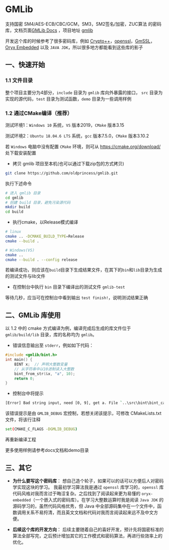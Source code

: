 ﻿# GMLib

支持国密 SM4/AES-ECB/CBC/GCM，SM3，SM2签名/加密，ZUC算法 的密码库，文档页面[GMLib Docs](https://oldprincess.github.io/gmlib/) ，项目地址 [gmlib](https://github.com/oldprincess/gmlib/)

开发这个库的时候参考了很多密码库，例如 [Crypto++](https://github.com/weidai11/cryptopp)，[openssl](https://github.com/openssl/openssl)，[GmSSL](https://github.com/guanzhi/GmSSL)，[Oryx Embedded](https://www.oryx-embedded.com/doc/) 以及 `JAVA JDK`，所以很多地方都能看到这些库的影子

## 一、快速开始

### 1.1 文件目录

整个项目主要分为4部分，`include` 目录为 `gmlib` 库向外暴露的接口， `src` 目录为实现的源代码，`test` 目录为测试函数，`demo` 目录为一些调用样例

### 1.2 通过CMake编译（推荐）

测试环境1：`Windows 10` 系统，`VS` 版本2019，`CMake` 版本3.15

测试环境2：`Ubuntu 18.04.6 LTS` 系统，`gcc` 版本7.5.0，`CMake` 版本3.10.2

若 `Windows` 电脑中没有配置 `CMake` 环境，则可从 https://cmake.org/download/ 处下载安装配置

* 拷贝 gmlib 项目至本机(也可以通过下载zip包的方式拷贝)

```bash
git clone https://github.com/oldprincess/gmlib.git
```

执行下述命令

```bash
# 进入 gmlib 目录
cd gmlib
# 创建 build 目录，避免污染源代码
mkdir build
cd build
```

* 执行cmake，以Release模式编译

```bash
# linux
cmake .. -DCMAKE_BUILD_TYPE=Release
cmake --build .
```

```bash
# Windows(VS)
cmake ..
cmake --build . --config release
```

若编译成功，则应该在`build`目录下生成结果文件，在其下的`bin`和`lib`目录为生成的测试文件与lib文件

* 在控制台中执行 `bin` 目录下编译出的测试文件 `gmlib-test`

等待几秒，应当可在控制台中看到输出 `test finish!`，说明测试结果正确

## 二、GMLib 库使用

以 1.2 中的 cmake 方式编译为例，编译完成后生成的库文件位于 `gmlib/build/lib` 目录，库的名称均为 `gmlib`。

* 错误信息输出至 `stderr`，例如如下代码：

```c
#include <gmlib/bint.h>
int main() {
    BINT x;  // 声明大整数变量
    // 从字符串中以10进制读入大整数
    bint_from_str(&x, "a", 10); 
    return 0;
}
```

* 控制台中将提示

```bash
[Error] Bad string input, need [0, 9], get a. File `..\src\bint\bint_cast.c`, line 68, in `bint_from_str`
```

该错误提示是由 `GMLIB_DEBUG` 宏控制，若想关闭该提示，可修改 CMakeLists.txt 文件，将该行注释

```bash
set(CMAKE_C_FLAGS -DGMLIB_DEBUG)
```

再重新编译工程

更多使用样例请参考docs文档和demo目录

## 三、其它

* **为什么要写这个密码库**：
想自己造个轮子，如果可以的话可以方便后人对密码学实现这块的学习。
我最初学习算法我是通过 `openssl` 库学习的，`openssl` 库代码风格对我而言过于晦涩复杂。之后找到了阅读起来更为易懂的 `oryx-embedded`（一个嵌入式的密码库）。在学习大整数运算时我是阅读 `Java JDK` 的源码学习的，虽然代码风格优秀，但 Java 中全部源码集中在一个文件中，函数调用关系不易捋清，而且英文文档和代码对我而言阅读起来远不及中文方便。

* **后续这个库的开发方向**：
后续主要随着自己的喜好开发，预计先将国密标准的算法全部写完，之后预计增加其它的工作模式和密码算法，再进行些效率上的优化。
